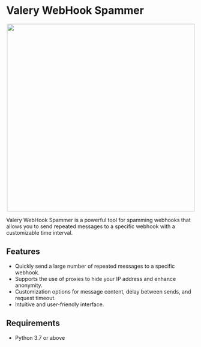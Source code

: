 # Valery WebHook Spammer

<p align="center">
<img src="https://i.pinimg.com/564x/a5/c1/1b/a5c11b552c3afd0d08273fd5f1677f59.jpg", width="500", height="500">
</p>

Valery WebHook Spammer is a powerful tool for spamming webhooks that allows you to send repeated messages to a specific webhook with a customizable time interval.

## Features

- Quickly send a large number of repeated messages to a specific webhook.
- Supports the use of proxies to hide your IP address and enhance anonymity.
- Customization options for message content, delay between sends, and request timeout.
- Intuitive and user-friendly interface.

## Requirements

- Python 3.7 or above
